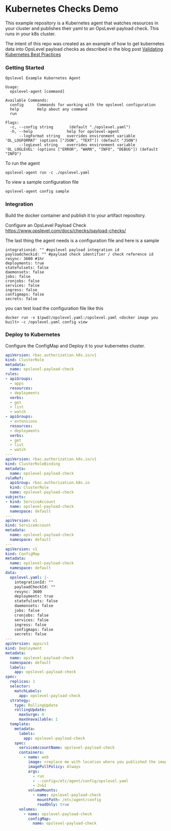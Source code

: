 # Kubernetes Checks Demo

This example repository is a Kubernetes agent that watches resources in your cluster and publishes their yaml to an OpsLevel payload check. This runs in your k8s cluster.

The intent of this repo was created as an example of how to get kubernetes data into OpsLevel payload checks as described in the blog post [Validating Kubernetes Best Practices](https://www.opslevel.com/blog/validating-kubernetes-best-practices/)

### Getting Started

```
Opslevel Example Kubernetes Agent

Usage:
  opslevel-agent [command]

Available Commands:
  config      Commands for working with the opslevel configuration
  help        Help about any command
  run         

Flags:
  -c, --config string       (default "./opslevel.yaml")
  -h, --help               help for opslevel-agent
      --logFormat string   overrides environment variable 'OL_LOGFORMAT' (options ["JSON", "TEXT"]) (default "JSON")
      --logLevel string    overrides environment variable 'OL_LOGLEVEL' (options ["ERROR", "WARN", "INFO", "DEBUG"]) (default "INFO")
```

To run the agent

```
opslevel-agent run -c ./opslevel.yaml
```

To view a sample configuration file

```
opslevel-agent config sample
```

### Integration

Build the docker container and publish it to your artifact repository.

Configure an OpsLevel Payload Check https://www.opslevel.com/docs/checks/payload-checks/

The last thing the agent needs is a configuration file and here is a sample

```
integrationid: "" #opslevel payload integration id
payloadcheckid: "" #payload check identifier / check reference id
resync: 3600 #1hr
deployments: true
statefulsets: false
daemonsets: false
jobs: false
cronjobs: false
services: false
ingress: false
configmaps: false
secrets: false
```

you can test load the configuration file like this

```
docker run -v $(pwd)/opslevel.yaml:/opslevel.yaml <docker image you built> -c /opslevel.yaml config view  
```

### Deploy to Kubernetes

Configure the ConfigMap and Deploy it to your kubernetes cluster.

```yaml
apiVersion: rbac.authorization.k8s.io/v1
kind: ClusterRole
metadata:
  name: opslevel-payload-check
rules:
- apiGroups:
  - apps
  resources:
  - deployments
  verbs:
  - get
  - list
  - watch
- apiGroups:
  - extensions
  resources:
  - deployments
  verbs:
  - get
  - list
  - watch
---
apiVersion: rbac.authorization.k8s.io/v1
kind: ClusterRoleBinding
metadata:
  name: opslevel-payload-check
roleRef: 
  apiGroup: rbac.authorization.k8s.io
  kind: ClusterRole
  name: opslevel-payload-check
subjects:
- kind: ServiceAccount
  name: opslevel-payload-check
  namespace: default
---
apiVersion: v1
kind: ServiceAccount
metadata:
  name: opslevel-payload-check
  namespace: default
---
apiVersion: v1
kind: ConfigMap
metadata:
  name: opslevel-payload-check
  namespace: default
data:
  opslevel.yaml: |-
    integrationId: ""
    payloadCheckId: ""
    resync: 3600
    deployments: true
    statefulsets: false
    daemonsets: false
    jobs: false
    cronjobs: false
    services: false
    ingress: false
    configmaps: false
    secrets: false
---
apiVersion: apps/v1
kind: Deployment
metadata:
  name: opslevel-payload-check
  namespace: default
  labels:
    app: opslevel-payload-check
spec:
  replicas: 1
  selector:
    matchLabels:
      app: opslevel-payload-check
  strategy:
    type: RollingUpdate
    rollingUpdate:
      maxSurge: 0
      maxUnavailable: 1
  template:
    metadata:
      labels:
        app: opslevel-payload-check
    spec:
      serviceAccountName: opslevel-payload-check
      containers:
        - name: web
          image: <replace me with location where you published the image>
          imagePullPolicy: Always
          args:
            - run
            - --config=/etc/agent/config/opslevel.yaml
            - 2>&1
          volumeMounts:
            - name: opslevel-payload-check
              mountPath: /etc/agent/config
              readOnly: true
      volumes:
        - name: opslevel-payload-check
          configMap:
            name: opslevel-payload-check

```
